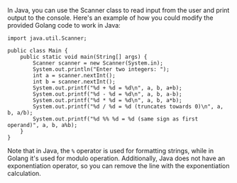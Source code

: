 In Java, you can use the Scanner class to read input from the user and print output to the console. Here's an example of how you could modify the provided Golang code to work in Java:
```
import java.util.Scanner;

public class Main {
    public static void main(String[] args) {
        Scanner scanner = new Scanner(System.in);
        System.out.println("Enter two integers: ");
        int a = scanner.nextInt();
        int b = scanner.nextInt();
        System.out.printf("%d + %d = %d\n", a, b, a+b);
        System.out.printf("%d - %d = %d\n", a, b, a-b);
        System.out.printf("%d * %d = %d\n", a, b, a*b);
        System.out.printf("%d / %d = %d (truncates towards 0)\n", a, b, a/b);
        System.out.printf("%d %% %d = %d (same sign as first operand)", a, b, a%b);
    }
}
```
Note that in Java, the `%` operator is used for formatting strings, while in Golang it's used for modulo operation. Additionally, Java does not have an exponentiation operator, so you can remove the line with the exponentiation calculation.

